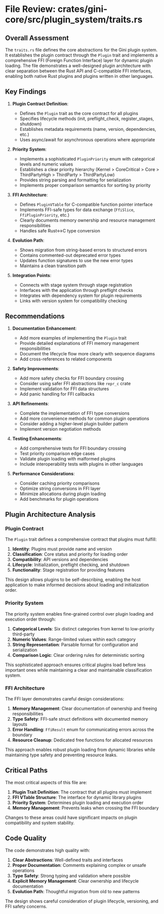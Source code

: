 # File Review: crates/gini-core/src/plugin_system/traits.rs

## Overall Assessment

The `traits.rs` file defines the core abstractions for the Gini plugin system. It establishes the plugin contract through the `Plugin` trait and implements a comprehensive FFI (Foreign Function Interface) layer for dynamic plugin loading. The file demonstrates a well-designed plugin architecture with clear separation between the Rust API and C-compatible FFI interfaces, enabling both native Rust plugins and plugins written in other languages.

## Key Findings

1. **Plugin Contract Definition**:
   - Defines the `Plugin` trait as the core contract for all plugins
   - Specifies lifecycle methods (init, preflight_check, register_stages, shutdown)
   - Establishes metadata requirements (name, version, dependencies, etc.)
   - Uses async/await for asynchronous operations where appropriate

2. **Priority System**:
   - Implements a sophisticated `PluginPriority` enum with categorical levels and numeric values
   - Establishes a clear priority hierarchy (Kernel > CoreCritical > Core > ThirdPartyHigh > ThirdParty > ThirdPartyLow)
   - Provides string parsing and formatting for serialization
   - Implements proper comparison semantics for sorting by priority

3. **FFI Architecture**:
   - Defines `PluginVTable` for C-compatible function pointer interface
   - Implements FFI-safe types for data exchange (`FfiSlice`, `FfiPluginPriority`, etc.)
   - Clearly documents memory ownership and resource management responsibilities
   - Handles safe Rust<->C type conversion

4. **Evolution Path**:
   - Shows migration from string-based errors to structured errors
   - Contains commented-out deprecated error types
   - Updates function signatures to use the new error types
   - Maintains a clean transition path

5. **Integration Points**:
   - Connects with stage system through stage registration
   - Interfaces with the application through preflight checks
   - Integrates with dependency system for plugin requirements
   - Links with version system for compatibility checking

## Recommendations

1. **Documentation Enhancement**:
   - Add more examples of implementing the `Plugin` trait
   - Provide detailed explanations of FFI memory management responsibilities
   - Document the lifecycle flow more clearly with sequence diagrams
   - Add cross-references to related components

2. **Safety Improvements**:
   - Add more safety checks for FFI boundary crossing
   - Consider using safer FFI abstractions like `repr_c` crate
   - Implement validation for FFI data structures
   - Add panic handling for FFI callbacks

3. **API Refinements**:
   - Complete the implementation of FFI type conversions
   - Add more convenience methods for common plugin operations
   - Consider adding a higher-level plugin builder pattern
   - Implement version negotiation methods

4. **Testing Enhancements**:
   - Add comprehensive tests for FFI boundary crossing
   - Test priority comparison edge cases
   - Validate plugin loading with malformed plugins
   - Include interoperability tests with plugins in other languages

5. **Performance Considerations**:
   - Consider caching priority comparisons
   - Optimize string conversions in FFI layer
   - Minimize allocations during plugin loading
   - Add benchmarks for plugin operations

## Plugin Architecture Analysis

### Plugin Contract

The `Plugin` trait defines a comprehensive contract that plugins must fulfill:

1. **Identity**: Plugins must provide name and version
2. **Classification**: Core status and priority for loading order
3. **Compatibility**: API versions and dependencies
4. **Lifecycle**: Initialization, preflight checking, and shutdown
5. **Functionality**: Stage registration for providing features

This design allows plugins to be self-describing, enabling the host application to make informed decisions about loading and initialization order.

### Priority System

The priority system enables fine-grained control over plugin loading and execution order through:

1. **Categorical Levels**: Six distinct categories from kernel to low-priority third-party
2. **Numeric Values**: Range-limited values within each category
3. **String Representation**: Parsable format for configuration and serialization
4. **Comparison Logic**: Clear ordering rules for deterministic sorting

This sophisticated approach ensures critical plugins load before less important ones while maintaining a clear and maintainable classification system.

### FFI Architecture

The FFI layer demonstrates careful design considerations:

1. **Memory Management**: Clear documentation of ownership and freeing responsibilities
2. **Type Safety**: FFI-safe struct definitions with documented memory layouts
3. **Error Handling**: `FfiResult` enum for communicating errors across the boundary
4. **Resource Cleanup**: Dedicated free functions for allocated resources

This approach enables robust plugin loading from dynamic libraries while maintaining type safety and preventing resource leaks.

## Critical Paths

The most critical aspects of this file are:

1. **Plugin Trait Definition**: The contract that all plugins must implement
2. **FFI VTable Structure**: The interface for dynamic library plugins
3. **Priority System**: Determines plugin loading and execution order
4. **Memory Management**: Prevents leaks when crossing the FFI boundary

Changes to these areas could have significant impacts on plugin compatibility and system stability.

## Code Quality

The code demonstrates high quality with:

1. **Clear Abstractions**: Well-defined traits and interfaces
2. **Proper Documentation**: Comments explaining complex or unsafe operations
3. **Type Safety**: Strong typing and validation where possible
4. **Explicit Memory Management**: Clear ownership and lifecycle documentation
5. **Evolution Path**: Thoughtful migration from old to new patterns

The design shows careful consideration of plugin lifecycle, versioning, and FFI safety concerns.